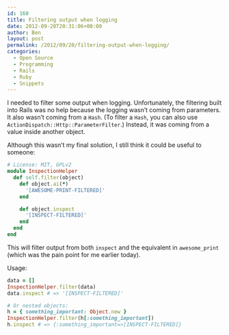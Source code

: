 ```yaml
---
id: 160
title: Filtering output when logging
date: 2012-09-20T20:31:06+00:00
author: Ben
layout: post
permalink: /2012/09/20/filtering-output-when-logging/
categories:
  - Open Source
  - Programming
  - Rails
  - Ruby
  - Snippets
---
```

I needed to filter some output when logging. Unfortunately, the filtering built into Rails was no help because the logging wasn&#8217;t coming from parameters. It also wasn&#8217;t coming from a `Hash`. (To filter a `Hash`, you can also use `ActionDispatch::Http::ParameterFilter`.) Instead, it was coming from a value inside another object.

Although this wasn&#8217;t my final solution, I still think it could be useful to someone:

```ruby
# License: MIT, GPLv2
module InspectionHelper
  def self.filter(object)
    def object.ai(*)
      '[AWESOME-PRINT-FILTERED]'
    end

    def object.inspect
      '[INSPECT-FILTERED]'
    end
  end
end
```

This will filter output from both `inspect` and the equivalent in `awesome_print` (which was the pain point for me earlier today).

Usage:

```ruby
data = []
InspectionHelper.filter(data)
data.inspect # => '[INSPECT-FILTERED]'

# Or nested objects:
h = { something_important: Object.new }
InspectionHelper.filter(h[:something_important])
h.inspect # => {:something_important=>[INSPECT-FILTERED]}
```